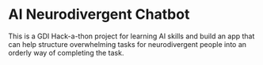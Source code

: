 # AI Neurodivergent Chatbot
This is a GDI Hack-a-thon project for learning AI skills and build an app that can help structure overwhelming tasks for neurodivergent people into an orderly way of completing the task.
